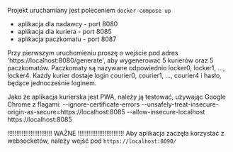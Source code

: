 Projekt uruchamiany jest poleceniem `docker-compose up`

- aplikacja dla nadawcy - port 8080
- aplikacja dla kuriera - port 8085
- aplikacja paczkomatu - port 8087

Przy pierwszym uruchomieniu proszę o wejście pod adres 'https://localhost:8080/generate', aby wygenerować 5 kurierów oraz 5 paczkomatów.
Paczkomaty są nazywane odpowiednio locker0, locker1, ..., locker4.
Każdy kurier dostaje login courier0, courier1, ..., courier4 i hasło, będące jednocześnie loginem. 

Jako że aplikacja kurierska jest PWA, należy ją testować, używając Google Chrome z flagami:
 --ignore-certificate-errors --unsafely-treat-insecure-origin-as-secure=https://localhost:8085 --allow-insecure-localhost https://localhost:8085

!!!!!!!!!!!!!!!!!!!!!!!!! WAŻNE !!!!!!!!!!!!!!!!!!!!!!!!!!
Aby aplikacja zaczęła korzystać z websocketów, należy wejść pod `https://localhost:8090/`
